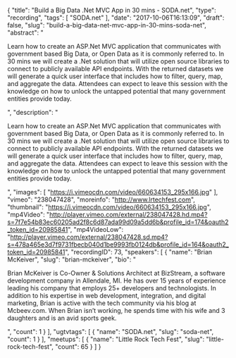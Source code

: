 {
  "title": "Build a Big Data .Net MVC App in 30 mins - SODA.net",
  "type": "recording",
  "tags": [
    "SODA.net"
  ],
  "date": "2017-10-06T16:13:09",
  "draft": false,
  "slug": "build-a-big-data-net-mvc-app-in-30-mins-soda-net",
  "abstract": "<p>Learn how to create an ASP.Net MVC application that communicates with government based Big Data, or Open Data as it is commonly referred to. In 30 mins we will create a .Net solution that will utilize open source libraries to connect to publicly available API endpoints. With the returned datasets we will generate a quick user interface that includes how to filter, query, map, and aggregate the data. Attendees can expect to leave this session with the knowledge on how to unlock the untapped potential that many government entities provide today.</p>",
  "description": "<p>Learn how to create an ASP.Net MVC application that communicates with government based Big Data, or Open Data as it is commonly referred to. In 30 mins we will create a .Net solution that will utilize open source libraries to connect to publicly available API endpoints. With the returned datasets we will generate a quick user interface that includes how to filter, query, map, and aggregate the data. Attendees can expect to leave this session with the knowledge on how to unlock the untapped potential that many government entities provide today.</p>",
  "images": [
    "https://i.vimeocdn.com/video/660634153_295x166.jpg"
  ],
  "vimeo": "238047428",
  "moreinfo": "http://www.lrtechfest.com",
  "thumbnail": "https://i.vimeocdn.com/video/660634153_295x166.jpg",
  "mp4Video": "http://player.vimeo.com/external/238047428.hd.mp4?s=7f7e54b83ec60205ad2f8c6d87ada99d09a5dd6b&profile_id=174&oauth2_token_id=20985841",
  "mp4VideoLow": "http://player.vimeo.com/external/238047428.sd.mp4?s=478a465e3d7f9731fbecb040d1be9993fb0124db&profile_id=164&oauth2_token_id=20985841",
  "recordingID": 73,
  "speakers": [
    {
      "name": "Brian McKeiver",
      "slug": "brian-mckeiver",
      "bio": "<p>Brian McKeiver is Co-Owner & Solutions Architect at BizStream, a software development company in Allendale, MI. He has over 15 years of experience leading his company that employs 25+ developers and technologists. In addition to his expertise in web development, integration, and digital marketing, Brian is active with the tech community via his blog at Mcbeev.com. When Brian isn’t working, he spends time with his wife and 3 daughters and is an avid sports geek.</p>",
      "count": 1
    }
  ],
  "ugtvtags": [
    {
      "name": "SODA.net",
      "slug": "soda-net",
      "count": 1
    }
  ],
  "meetups": [
    {
      "name": "Little Rock Tech Fest",
      "slug": "little-rock-tech-fest",
      "count": 65
    }
  ]
}